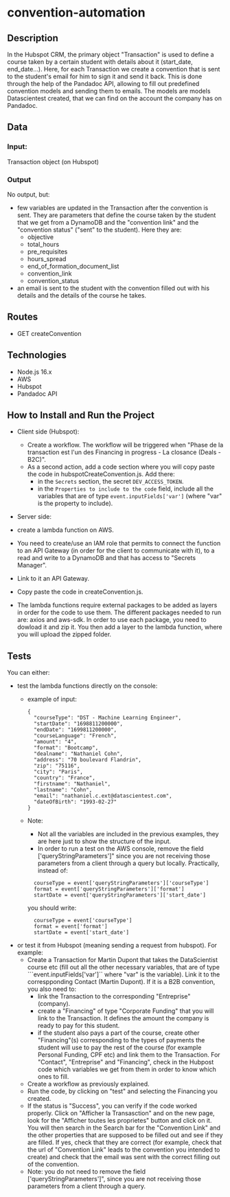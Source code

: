 # convention-automation

## Description

In the Hubspot CRM, the primary object "Transaction" is used to define a course taken by a certain student with details about it (start_date, end_date...). Here, for each Transaction we create a convention that is sent to the student's email for him to sign it and send it back. This is done through the help of the Pandadoc API, allowing to fill out predefined convention models and sending them to emails. The models are models Datascientest created, that we can find on the account the company has on Pandadoc.

## Data
### Input:
Transaction object (on Hubspot)
### Output
No output, but: 
  - few variables are updated in the Transaction after the convention is sent. They are parameters that define the course taken by the student that we get from a DynamoDB and the "convention link" and the "convention status" ("sent" to the student). Here they are:
    - objective
    - total_hours
    - pre_requisites
    - hours_spread
    - end_of_formation_document_list
    - convention_link
    - convention_status
  - an email is sent to the student with the convention filled out with his details and the details of the course he takes.

## Routes
- GET createConvention

## Technologies
- Node.js 16.x
- AWS
- Hubspot
- Pandadoc API

## How to Install and Run the Project
- Client side (Hubspot):
  - Create a workflow. The workflow will be triggered when "Phase de la transaction est l'un des Financing in progress - La closance (Deals - B2C)".
  - As a second action, add a code section where you will copy paste the code in hubspotCreateConvention.js. Add there:
    - in the ```Secrets``` section, the secret ```DEV_ACCESS_TOKEN```.
    - in the ```Properties to include to the code``` field, include all the variables that are of type ```event.inputFields['var']``` (where "var" is the property to include).

- Server side:
-   create a lambda function on AWS.
  - You need to create/use an IAM role that permits to connect the function to an API Gateway (in order for the client to communicate with it), to a read and write to a DynamoDB and that has access to "Secrets Manager".
  - Link to it an API Gateway. 
  - Copy paste the code in createConvention.js.
  - The lambda functions require external packages to be added as layers in order for the code to use them. The different packages needed to run are: axios and aws-sdk. In order to use each package, you need to dowload it and zip it. You then add a layer to the lambda function, where you will upload the zipped folder.

## Tests
You can either:
- test the lambda functions directly on the console:
  - example of input: 
    ```
    {
      "courseType": "DST - Machine Learning Engineer",
      "startDate": "1698811200000",
      "endDate": "1699811200000",
      "courseLanguage": "French",
      "amount": "4",
      "format": "Bootcamp",
      "dealname": "Nathaniel Cohn",
      "address": "70 boulevard Flandrin",
      "zip": "75116",
      "city": "Paris",
      "country": "France",
      "firstname": "Nathaniel",
      "lastname": "Cohn",
      "email": "nathaniel.c.ext@datascientest.com",
      "dateOfBirth": "1993-02-27"
    }
    ```

  - Note:
    - Not all the variables are included in the previous examples, they are here just to show the structure of the input. 
    - In order to run a test on the AWS console, remove the field ['queryStringParameters']" since you are not receiving those parameters from a client through a query but locally. Practically, instead of:
    ```
      courseType = event['queryStringParameters']['courseType']
      format = event['queryStringParameters']['format']
      startDate = event['queryStringParameters']['start_date']
    ```
    you should write:
    ```
      courseType = event['courseType']
      format = event['format']
      startDate = event['start_date']
    ```
- or test it from Hubspot (meaning sending a request from hubspot). For example:
  - Create a Transaction for Martin Dupont that takes the DataScientist course etc (fill out all the other necessary variables, that are of type ```event.inputFields['var']`` where "var" is the variable). Link it to the correspponding Contact (Martin Dupont). If it is a B2B convention, you also need to:
    - link the Transaction to the corresponding "Entreprise" (company).
    - create a "Financing" of type "Corporate Funding" that you will link to the Transaction. It defines the amount the company is ready to pay for this student.
    - if the student also pays a part of the course, create other "Financing"(s) corresponding to the types of payments the student will use to pay the rest of the course (for example Personal Funding, CPF etc) and link them to the Transaction. For "Contact", "Entreprise" and "Financing", check in the Hubpost code which variables we get from them in order to know which ones to fill.
  - Create a workflow as previously explained.
  - Run the code, by clicking on "test" and selecting the Financing you created.
  - If the status is "Success", you can verify if the code worked properly. Click on "Afficher la Transasction" and on the new page, look for the "Afficher toutes les proprietes" button and click on it. You will then search in the Search bar for the "Convention Link" and the other properties that are supposed to be filled out and see if they are filled. If yes, check that they are correct (for example, check that the url of "Convention Link" leads to the convention you intended to create) and check that the email was sent with the correct filling out of the convention.
  - Note: you do not need to remove the field ['queryStringParameters']", since you are not receiving those parameters from a client through a query.
